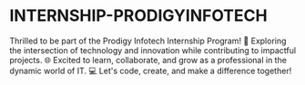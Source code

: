 # INTERNSHIP-PRODIGYINFOTECH
Thrilled to be part of the Prodigy Infotech Internship Program! 🚀 Exploring the intersection of technology and innovation while contributing to impactful projects. 🌐 Excited to learn, collaborate, and grow as a professional in the dynamic world of IT. 💻 Let's code, create, and make a difference together! 
